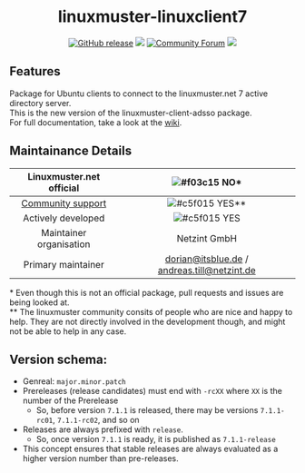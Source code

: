 <h1 align="center">
  linuxmuster-linuxclient7
</h1>

<p align="center">
  <a href="https://github.com/linuxmuster/linuxmuster-linuxclient7/releases/latest"><img src="https://img.shields.io/github/v/release/linuxmuster/linuxmuster-linuxclient7?logo=github&logoColor=white" alt="GitHub release"/></a>
  <a href="https://github.com/linuxmuster/linuxmuster-linuxclient7/actions/workflows/release.yml"><img src="https://github.com/linuxmuster/linuxmuster-linuxclient7/workflows/Build%20Release/badge.svg" /></a>
  <a href="https://ask.linuxmuster.net"><img src="https://img.shields.io/discourse/users?logo=discourse&amp;logoColor=white&amp;server=https%3A%2F%2Fask.linuxmuster.net" alt="Community Forum" /></a>
  <a href="https://www.gnu.org/licenses/agpl-3.0"><img src="https://img.shields.io/badge/License-AGPL%20v3-blue.svg" /></a>
</p>

## Features    
Package for Ubuntu clients to connect to the linuxmuster.net 7 active directory server.  
This is the new version of the linuxmuster-client-adsso package.  
For full documentation, take a look at the [wiki](https://github.com/linuxmuster/linuxmuster-linuxclient7/wiki).

## Maintainance Details
    
Linuxmuster.net official | ![#f03c15](https://via.placeholder.com/15/f03c15/000000?text=+)  NO*
:---: | :---: 
[Community support](https://ask.linuxmuster.net) | ![#c5f015](https://via.placeholder.com/15/c5f015/000000?text=+)  YES**
Actively developed | ![#c5f015](https://via.placeholder.com/15/c5f015/000000?text=+)  YES
Maintainer organisation |  Netzint GmbH  
Primary maintainer | dorian@itsblue.de / andreas.till@netzint.de  
    
\* Even though this is not an official package, pull requests and issues are being looked at.  
** The linuxmuster community consits of people who are nice and happy to help. They are not directly involved in the development though, and might not be able to help in any case.

## Version schema:
- Genreal: `major.minor.patch`
- Prereleases (release candidates) must end with `-rcXX` where `XX` is the number of the Prerelease
  - So, before version `7.1.1` is released, there may be versions `7.1.1-rc01`, `7.1.1-rc02`, and so on
- Releases are always prefixed with `release`.
  - So, once version `7.1.1` is ready, it is published as `7.1.1-release`
- This concept ensures that stable releases are always evaluated as a higher version number than pre-releases.
